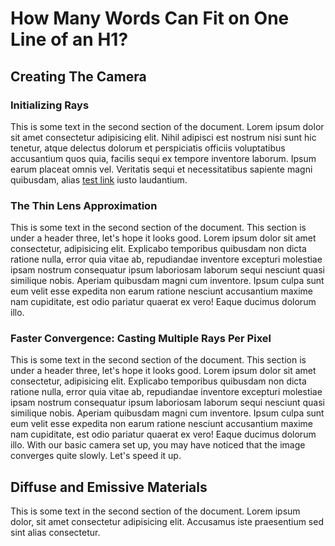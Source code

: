 # How Many Words Can Fit on One Line of an H1?
## Creating The Camera
### Initializing Rays
This is some text in the second section of the document. Lorem ipsum dolor sit amet consectetur adipisicing elit. Nihil adipisci est nostrum nisi sunt hic tenetur, atque delectus dolorum et perspiciatis officiis voluptatibus accusantium quos quia, facilis sequi ex tempore inventore laborum. Ipsum earum placeat omnis vel. Veritatis sequi et necessitatibus sapiente magni quibusdam, alias [test link](https://www.google.com/) iusto laudantium.
### The Thin Lens Approximation
This is some text in the second section of the document. This section is under a header three, let's hope it looks good. Lorem ipsum dolor sit amet consectetur, adipisicing elit. Explicabo temporibus quibusdam non dicta ratione nulla, error quia vitae ab, repudiandae inventore excepturi molestiae ipsam nostrum consequatur ipsum laboriosam laborum sequi nesciunt quasi similique nobis. Aperiam quibusdam magni cum inventore. Ipsum culpa sunt eum velit esse expedita non earum ratione nesciunt accusantium maxime nam cupiditate, est odio pariatur quaerat ex vero! Eaque ducimus dolorum illo.
### Faster Convergence: Casting Multiple Rays Per Pixel
This is some text in the second section of the document. This section is under a header three, let's hope it looks good. Lorem ipsum dolor sit amet consectetur, adipisicing elit. Explicabo temporibus quibusdam non dicta ratione nulla, error quia vitae ab, repudiandae inventore excepturi molestiae ipsam nostrum consequatur ipsum laboriosam laborum sequi nesciunt quasi similique nobis. Aperiam quibusdam magni cum inventore. Ipsum culpa sunt eum velit esse expedita non earum ratione nesciunt accusantium maxime nam cupiditate, est odio pariatur quaerat ex vero! Eaque ducimus dolorum illo. With our basic camera set up, you may have noticed that the image converges quite slowly. Let's speed it up.
## Diffuse and Emissive Materials
This is some text in the second section of the document. Lorem ipsum dolor, sit amet consectetur adipisicing elit. Accusamus iste praesentium sed sint alias consectetur.
